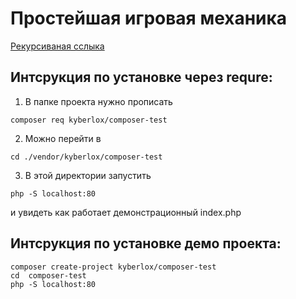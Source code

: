 # Простейшая игровая механика

<a href= "https://packagist.org/packages/kyberlox/composer-test">Рекурсиваная сслыка</a>

## Интсрукция по установке через requre:

1. В папке проекта нужно прописать

```console
composer req kyberlox/composer-test
```

2. Можно перейти в

```console
cd ./vendor/kyberlox/composer-test
```
3. В этой директории запустить

```console
php -S localhost:80
```

и увидеть как работает демонстрационный index.php



## Интсрукция по установке демо проекта:

```console
composer create-project kyberlox/composer-test
cd  composer-test
php -S localhost:80
```

